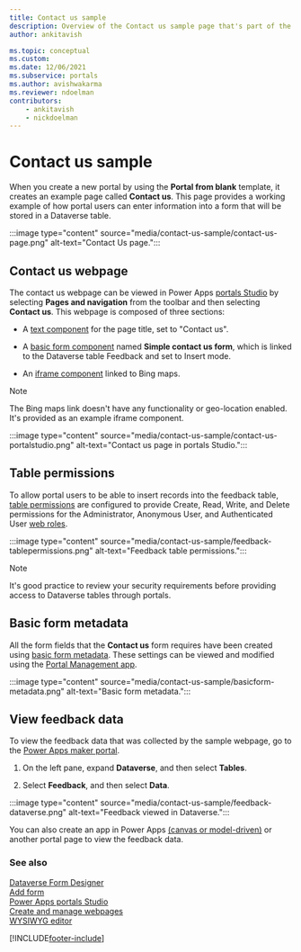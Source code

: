 ```yaml
---
title: Contact us sample
description: Overview of the Contact us sample page that's part of the portal starter template.
author: ankitavish

ms.topic: conceptual
ms.custom: 
ms.date: 12/06/2021
ms.subservice: portals
ms.author: avishwakarma
ms.reviewer: ndoelman
contributors:
    - ankitavish
    - nickdoelman
---
```


# Contact us sample

When you create a new portal by using the **Portal from blank** template, it creates an example page called **Contact us**. This page provides a working example of how portal users can enter information into a form that will be stored in a Dataverse table.

:::image type="content" source="media/contact-us-sample/contact-us-page.png" alt-text="Contact Us page.":::

## Contact us webpage

The contact us webpage can be viewed in Power Apps [portals Studio](portal-designer-anatomy.md) by selecting **Pages and navigation** from the toolbar and then selecting **Contact us**. This webpage is composed of three sections:

- A [text component](add-text.md) for the page title, set to "Contact us".

- A [basic form component](add-form.md) named **Simple contact us form**, which is linked to the Dataverse table Feedback and set to Insert mode.

- An [iframe component](add-iframe.md) linked to Bing maps.

> [!NOTE]
> The Bing maps link doesn't have any functionality or geo-location enabled. It's provided as an example iframe component.

:::image type="content" source="media/contact-us-sample/contact-us-portalstudio.png" alt-text="Contact us page in portals Studio.":::

## Table permissions

To allow portal users to be able to insert records into the feedback table, [table permissions](/configure/assign-entity-permissions.md) are configured to provide Create, Read, Write, and Delete permissions for the Administrator, Anonymous User, and Authenticated User [web roles](/configure/create-web-roles.md).

:::image type="content" source="media/contact-us-sample/feedback-tablepermissions.png" alt-text="Feedback table permissions.":::

> [!NOTE]
> It's good practice to review your security requirements before providing access to Dataverse tables through portals.

## Basic form metadata

All the form fields that the **Contact us** form requires have been created using [basic form metadata](/configure/configure-basic-form-metadata.md). These settings can be viewed and modified using the [Portal Management app](/configure/configure-portal.md).

:::image type="content" source="media/contact-us-sample/basicform-metadata.png" alt-text="Basic form metadata.":::

## View feedback data

To view the feedback data that was collected by the sample webpage, go to the [Power Apps maker portal](https://make.powerapps.com). 

1. On the left pane, expand **Dataverse**, and then select **Tables**.

1. Select **Feedback**, and then select **Data**.

:::image type="content" source="media/contact-us-sample/feedback-dataverse.png" alt-text="Feedback viewed in Dataverse.":::

You can also create an app in Power Apps [(canvas or model-driven)](../index.md) or another portal page to view the feedback data.

### See also

[Dataverse Form Designer](../model-driven-apps/form-designer-overview.md)  
[Add form](add-form.md)  
[Power Apps portals Studio](portal-designer-anatomy.md)  
[Create and manage webpages](create-manage-webpages.md)  
[WYSIWYG editor](compose-page.md)

[!INCLUDE[footer-include](../../includes/footer-banner.md)]